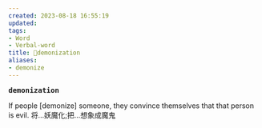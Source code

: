 ```yaml
---
created: 2023-08-18 16:55:19
updated: 
tags: 
- Word
- Verbal-word
title: 🚩demonization
aliases:
- demonize
---
```


<pre><strong>demonization</strong></pre>
If people [demonize] someone, they convince themselves that that person is evil. 将…妖魔化;把…想象成魔鬼